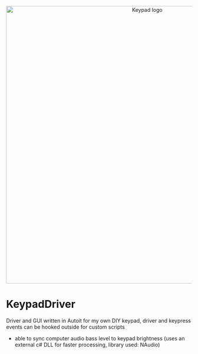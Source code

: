 <p align="center">
  <img width="750" alt="Keypad logo" src="that.png">
</p>

# KeypadDriver

Driver and GUI written in Autoit for my own DIY keypad, driver and keypress events can be hooked outside for custom scripts

- able to sync computer audio bass level to keypad brightness (uses an external c# DLL for faster processing, library used: NAudio)
